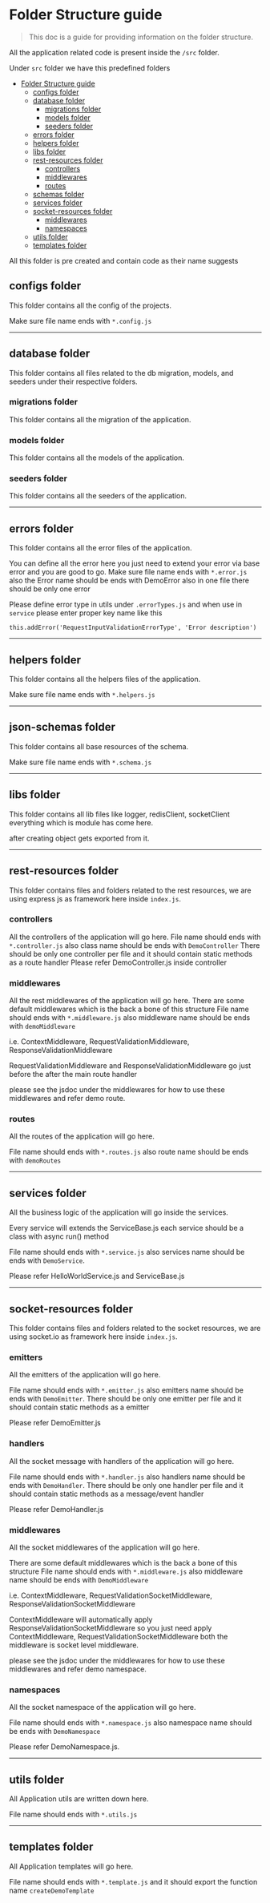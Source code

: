 # Folder Structure guide

> This doc is a guide for providing information on the folder structure.

All the application related code is present inside the `/src` folder.

Under `src` folder we have this predefined folders

- [Folder Structure guide](#folder-structure-guide)
  - [configs folder](#configs-folder)
  - [database folder](#database-folder)
    - [migrations folder](#migrations-folder)
    - [models folder](#models-folder)
    - [seeders folder](#seeders-folder)
  - [errors folder](#errors-folder)
  - [helpers folder](#helpers-folder)
  - [libs folder](#libs-folder)
  - [rest-resources folder](#rest-resources-folder)
    - [controllers](#controllers)
    - [middlewares](#middlewares)
    - [routes](#routes)
  - [schemas folder](#json-schemas-folder)
  - [services folder](#services-folder)
  - [socket-resources folder](#socket-resources-folder)
    - [middlewares](#middlewares-1)
    - [namespaces](#namespaces)
  - [utils folder](#utils-folder)
  - [templates folder](#templates-folder)

All this folder is pre created and contain code as their name suggests

## configs folder

This folder contains all the config of the projects.

Make sure file name ends with `*.config.js`

---

## database folder

This folder contains all files related to the db migration, models, and seeders under their respective folders.

  ### migrations folder

  This folder contains all the migration of the application.

  ### models folder

  This folder contains all the models of the application.

  ### seeders folder

  This folder contains all the seeders of the application.

---

## errors folder

This folder contains all the error files of the application.

You can define all the error here you just need to extend your error via base error and you are good to go.
Make sure file name ends with `*.error.js` also the Error name should be ends with DemoError also in one file
there should be only one error

Please define error type in utils under `.errorTypes.js` and when use in `service` please enter proper key name like this

```
this.addError('RequestInputValidationErrorType', 'Error description')
```

---

## helpers folder

This folder contains all the helpers files of the application.

Make sure file name ends with `*.helpers.js`

---

## json-schemas folder

This folder contains all base resources of the schema.

Make sure file name ends with `*.schema.js`

---

## libs folder

This folder contains all lib files like logger, redisClient, socketClient everything which is module has come here.

after creating object gets exported from it.

---

## rest-resources folder

This folder contains files and folders related to the rest resources, we are using express js as framework here inside `index.js`.

  ### controllers

  All the controllers of the application will go here.
  File name should ends with `*.controller.js` also class name should be ends with `DemoController`
  There should be only one controller per file and it should contain static methods as a route handler
  Please refer DemoController.js inside controller

  ### middlewares

  All the rest middlewares of the application will go here.
  There are some default middlewares which is the back a bone of this structure
  File name should ends with `*.middleware.js` also middleware name should be ends with `demoMiddleware`

  i.e. ContextMiddleware, RequestValidationMiddleware, ResponseValidationMiddleware

  RequestValidationMiddleware and ResponseValidationMiddleware go just before the after the main route handler

  please see the jsdoc under the middlewares for how to use these middlewares and refer demo route.

  ### routes

  All the routes of the application will go here.

  File name should ends with `*.routes.js` also route name should be ends with `demoRoutes`

---

## services folder

All the business logic of the application will go inside the services.

Every service will extends the ServiceBase.js each service should be a class with async run() method

File name should ends with `*.service.js` also services name should be ends with `DemoService`.

Please refer HelloWorldService.js and ServiceBase.js

---

## socket-resources folder

This folder contains files and folders related to the socket resources, we are using socket.io as framework here inside `index.js`.

  ### emitters

  All the emitters of the application will go here.

  File name should ends with `*.emitter.js` also emitters name should be ends with `DemoEmitter`.
  There should be only one emitter per file and it should contain static methods as a emitter

  Please refer DemoEmitter.js

  ### handlers

  All the socket message with handlers of the application will go here.

  File name should ends with `*.handler.js` also handlers name should be ends with `DemoHandler`.
  There should be only one handler per file and it should contain static methods as a message/event handler

  Please refer DemoHandler.js

  ### middlewares

  All the socket middlewares of the application will go here.

  There are some default middlewares which is the back a bone of this structure
  File name should ends with `*.middleware.js` also middleware name should be ends with `DemoMiddleware`

  i.e. ContextMiddleware, RequestValidationSocketMiddleware, ResponseValidationSocketMiddleware

  ContextMiddleware will automatically apply ResponseValidationSocketMiddleware so you just need apply ContextMiddleware,
  RequestValidationSocketMiddleware both the middleware is socket level middleware.

  please see the jsdoc under the middlewares for how to use these middlewares and refer demo namespace.

  ### namespaces

  All the socket namespace of the application will go here.

  File name should ends with `*.namespace.js` also namespace name should be ends with `DemoNamespace`

  Please refer DemoNamespace.js.

---

## utils folder

All Application utils are written down here.

File name should ends with `*.utils.js`

---

## templates folder

All Application templates will go here.

File name should ends with `*.template.js` and it should export the function name `createDemoTemplate`
